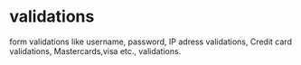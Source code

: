 # validations
form validations like username, password, IP adress validations, Credit card validations, Mastercards,visa etc.,  validations.
